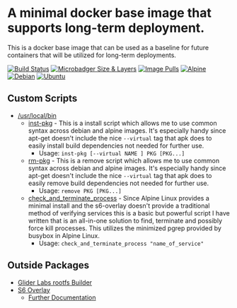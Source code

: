 # A minimal docker base image that supports long-term deployment.

This is a docker base image that can be used as a baseline for future containers that will be utilized for long-term deployments.

 [![Build Status](https://travis-ci.com/chris102994/docker-base-image.svg?branch=master)](https://travis-ci.com/chris102994/docker-base-image)
[![Microbadger Size & Layers](https://images.microbadger.com/badges/image/christopher102994/docker-base-img.svg)](https://microbadger.com/images/christopher102994/docker-base-img "Get your own image badge on microbadger.com")
 [![Image Pulls](https://img.shields.io/docker/pulls/christopher102994/docker-base-img)](https://hub.docker.com/repository/docker/christopher102994/docker-base-img)
 [![Alpine](https://images.microbadger.com/badges/version/christopher102994/docker-base-img.svg)](https://microbadger.com/images/christopher102994/docker-base-img "Get your own version badge on microbadger.com")
 [![Debian](https://images.microbadger.com/badges/version/christopher102994/docker-base-img:debian-10.svg)](https://microbadger.com/images/christopher102994/docker-base-img:debian-10 "Get your own version badge on microbadger.com")
  [![Ubuntu](https://images.microbadger.com/badges/version/christopher102994/docker-base-img:ubuntu-bionic.svg)](https://microbadger.com/images/christopher102994/docker-base-img:ubuntu-bionic "Get your own version badge on microbadger.com")

## **Custom Scripts**
* [/usr/local/bin](https://github.com/chris102994/docker-base-image/tree/master/rootfs/usr/local/bin)
  * [inst-pkg](https://github.com/chris102994/docker-base-image/blob/master/rootfs/usr/local/bin/inst-pkg) - This is a install script which allows me to use common syntax across debian and alpine images. It's especially handy since apt-get doesn't include the nice `--virtual` tag that apk does to easily install build dependencies not needed for further use.
    * Usage: `inst-pkg [--virtual NAME ] PKG [PKG...]`
  * [rm-pkg](https://github.com/chris102994/docker-base-image/blob/master/rootfs/usr/local/bin/rm-pkg) - This is a remove script which allows me to use common syntax across debian and alpine images. It's especially handy since apt-get doesn't include the nice `--virtual` tag that apk does to easily remove build dependencies not needed for further use.
    * Usage: `remove PKG [PKG...]`
  * [check_and_terminate_process](https://github.com/chris102994/docker-base-image/blob/master/rootfs/usr/local/bin/check_and_terminate_process) - Since Alpine Linux provides a minimal install and the s6-overlay doesn't provide a traditional method of verifying services this is a basic but powerful script I have written that is an all-in-one solution to find, terminate and possibly force kill processes. This utilizes the minimized pgrep provided by busybox in Alpine Linux.
    * Usage: `check_and_terminate_process "name_of_service"`

## **Outside Packages**
* [Glider Labs rootfs Builder](https://github.com/gliderlabs/docker-alpine/tree/master/builder)
* [S6 Overlay](https://github.com/just-containers/s6-overlay) 
    * [Further Documentation](https://github.com/just-containers/s6-overlay/blob/master/README.md)
